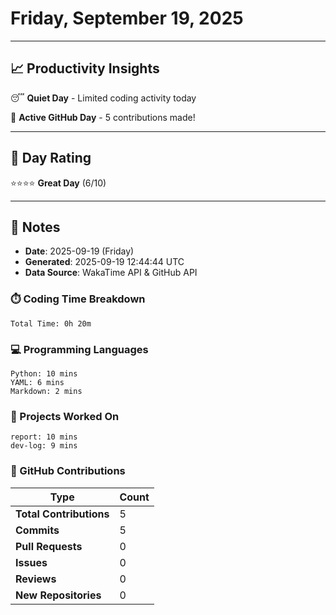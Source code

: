 # Friday, September 19, 2025

---

## 📈 Productivity Insights

😴 **Quiet Day** - Limited coding activity today

🚀 **Active GitHub Day** - 5 contributions made!

---

## 🎯 Day Rating

⭐⭐⭐⭐ **Great Day** (6/10)

---

## 📝 Notes

- **Date**: 2025-09-19 (Friday)
- **Generated**: 2025-09-19 12:44:44 UTC
- **Data Source**: WakaTime API & GitHub API


### ⏱️ Coding Time Breakdown

```
Total Time: 0h 20m
```

### 💻 Programming Languages

```
Python: 10 mins
YAML: 6 mins
Markdown: 2 mins
```

### 📂 Projects Worked On

```
report: 10 mins
dev-log: 9 mins

```


### 🐙 GitHub Contributions

| Type | Count |
|------|-------|
| **Total Contributions** | 5 |
| **Commits** | 5 |
| **Pull Requests** | 0 |
| **Issues** | 0 |
| **Reviews** | 0 |
| **New Repositories** | 0 |

